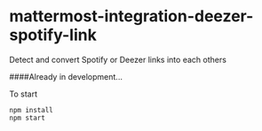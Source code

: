  # mattermost-integration-deezer-spotify-link
 
 Detect and convert Spotify or Deezer links into each others   
 
 ####Already in development...
 
 To start
 ```
 npm install
 npm start

```
